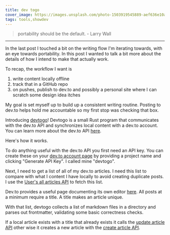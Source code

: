 ```yaml
---
title: dev togo
cover_image: https://images.unsplash.com/photo-1503919545889-aef636e10ad4a
tags: tools,showdev
---
```


> portability should be the default.
> \- Larry Wall

---

In the last post I touched a bit on the writing flow I'm iterating towards, with an eye towards portability. In this post I wanted to talk a bit more about the details of how I intend to make that actually work.

To recap, the workflow I want is

1) write content locally offline
2) track that in a GitHub repo
3) on pushes, publish to dev.to and possibly a personal site where I can scratch some design idea itches

My goal is set myself up to build up a consistent writing routine. Posting to dev.to helps hold me accountable so my first stop was checking that box.

Introducing [devtogo](https://github.com/softprops/devtogo)! Devtogo is a small Rust program that communicates with the dev.to API and synchronizes local content with a dev.to account. You can learn more about the dev.to API [here](https://docs.dev.to/api/).

Here's how it works.

To do anything useful with the dev.to API you first need an API key. You can create these on your [dev.to account page](https://dev.to/settings/account) by providing a project name and clicking "Generate API Key". I called mine "devtogo".

Next, I need to get a list of all of my dev.to articles. I need this list to compare with what I content I have locally to avoid creating duplicate posts. I use the [User's all articles API](https://docs.dev.to/api/#operation/getUserAllArticles) to fetch this list.

Dev.to provides a useful page documenting its own editor [here](https://dev.to/p/editor_guide). All posts at a minimum require a title. A title makes an article unique.

With that list, devtogo collects a list of markdown files in a directory and parses out frontmatter, validating some basic correctness checks.

If a local article exists with a title that already exists it calls the [update article API](https://docs.dev.to/api/#operation/updateArticle) other wise it creates a new article with the [create article API](https://docs.dev.to/api/#operation/createArticle).




